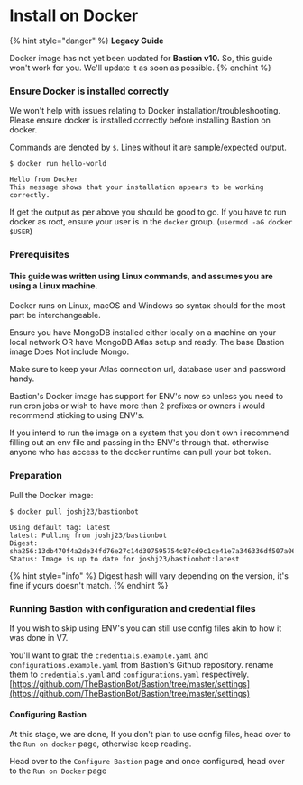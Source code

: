# Install on Docker

{% hint style="danger" %}
**Legacy Guide**

Docker image has not yet been updated for **Bastion v10.** So, this guide won't work for you. We'll update it as soon as possible.
{% endhint %}

### Ensure Docker is installed correctly

We won't help with issues relating to Docker installation/troubleshooting. Please ensure docker is installed correctly before installing Bastion on docker.

Commands are denoted by `$`. Lines without it are sample/expected output.

```
$ docker run hello-world

Hello from Docker
This message shows that your installation appears to be working correctly.
```

If get the output as per above you should be good to go. If you have to run docker as root, ensure your user is in the `docker` group. (`usermod -aG docker $USER`)

### Prerequisites

#### This guide was written using Linux commands, and assumes you are using a Linux machine.

Docker runs on Linux, macOS and Windows so syntax should for the most part be interchangeable.

Ensure you have MongoDB installed either locally on a machine on your local network OR have MongoDB Atlas setup and ready. The base Bastion image Does Not include Mongo.

Make sure to keep your Atlas connection url, database user and password handy.

Bastion's Docker image has support for ENV's now so unless you need to run cron jobs or wish to have more than 2 prefixes or owners i would recommend sticking to using ENV's.

If you intend to run the image on a system that you don't own i recommend filling out an env file and passing in the ENV's through that. otherwise anyone who has access to the docker runtime can pull your bot token.

### Preparation

Pull the Docker image:

```
$ docker pull joshj23/bastionbot

Using default tag: latest
latest: Pulling from joshj23/bastionbot
Digest: sha256:13db470f4a2de34fd76e27c14d307595754c87cd9c1ce41e7a346336df507a06
Status: Image is up to date for joshj23/bastionbot:latest
```

{% hint style="info" %}
Digest hash will vary depending on the version, it's fine if yours doesn't match.
{% endhint %}

### Running Bastion with configuration and credential files

If you wish to skip using ENV's you can still use config files akin to how it was done in V7.

You'll want to grab the `credentials.example.yaml` and `configurations.example.yaml` from Bastion's Github repository. rename them to `credentials.yaml` and `configurations.yaml` respectively. [https://github.com/TheBastionBot/Bastion/tree/master/settings](https://github.com/TheBastionBot/Bastion/tree/master/settings)

#### Configuring Bastion

At this stage, we are done, If you don't plan to use config files, head over to the `Run on docker` page, otherwise keep reading.

Head over to the `Configure Bastion` page and once configured, head over to the `Run on Docker` page
